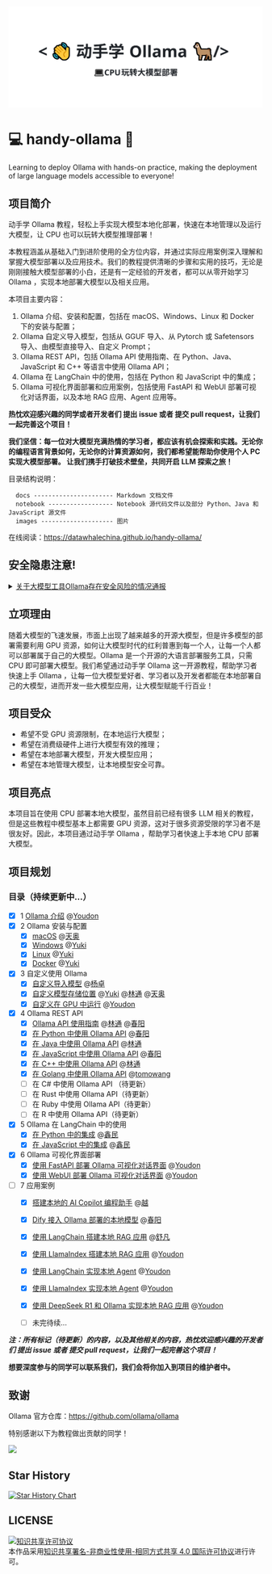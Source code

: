 ![动手学Ollama](images/header.svg)

# 💻 handy-ollama 🦙
Learning to deploy Ollama with hands-on practice, making the deployment of large language models accessible to everyone!

## 项目简介
动手学 Ollama 教程，轻松上手实现大模型本地化部署，快速在本地管理以及运行大模型，让 CPU 也可以玩转大模型推理部署！

本教程涵盖从基础入门到进阶使用的全方位内容，并通过实际应用案例深入理解和掌握大模型部署以及应用技术。我们的教程提供清晰的步骤和实用的技巧，无论是刚刚接触大模型部署的小白，还是有一定经验的开发者，都可以从零开始学习 Ollama ，实现本地部署大模型以及相关应用。

本项目主要内容：

1. Ollama 介绍、安装和配置，包括在 macOS、Windows、Linux 和 Docker 下的安装与配置；
2. Ollama 自定义导入模型，包括从 GGUF 导入、从 Pytorch 或 Safetensors 导入、由模型直接导入、自定义 Prompt；
3. Ollama REST API，包括 Ollama API 使用指南、在 Python、Java、JavaScript 和 C++ 等语言中使用 Ollama API；
4. Ollama 在 LangChain 中的使用，包括在 Python 和 JavaScript 中的集成；
5. Ollama 可视化界面部署和应用案例，包括使用 FastAPI 和 WebUI 部署可视化对话界面，以及本地 RAG 应用、Agent 应用等。

**热忱欢迎感兴趣的同学或者开发者们 提出 issue 或者 提交 pull request，让我们一起完善这个项目！**

**我们坚信：每一位对大模型充满热情的学习者，都应该有机会探索和实践。无论你的编程语言背景如何，无论你的计算资源如何，我们都希望能帮助你使用个人 PC 实现大模型部署。 让我们携手打破技术壁垒，共同开启 LLM 探索之旅！**


目录结构说明：

      docs ---------------------- Markdown 文档文件
      notebook ------------------ Notebook 源代码文件以及部分 Python、Java 和 JavaScript 源文件 
      images -------------------- 图片

在线阅读：https://datawhalechina.github.io/handy-ollama/

## 安全隐患注意!

<details>
  <summary>
   <a href="https://mp.weixin.qq.com/s/n7PyLykK7MlO3re2oOyY5w">关于大模型工具Ollama存在安全风险的情况通报</a>
  </summary>

据清华大学网络空间测绘联合研究中心分析，开源跨平台大模型工具Ollama默认配置存在未授权访问与模型窃取等安全隐患。鉴于目前DeepSeek等大模型的研究部署和应用非常广泛，多数用户使用Ollama私有化部署且未修改默认配置，存在数据泄露、算力盗取、服务中断等安全风险，极易引发网络和数据安全事件。

一、风险隐患详情

使用Ollma在本地部署DeepSeek等大模型时，会在本地启动一个Web服务，并默认开放11434端口且无任何鉴权机制。该服务直接暴露在公网环境，存在以下风险：\
1、未授权访问：未授权用户能够随意访问模型，并利用特定工具直接对模型及其数据进行操作，攻击者无需认证即可调用模型服务、获取模型信息，甚至通过恶意指令删除模型文件或窃取数据。\
2、数据泄露：通过特定接口可访问并提取模型数据，引发数据泄露风险。如：通过/api/show接口，攻击者能够获取模型的license等敏感信息，以及其他接口获取已部署模型的相关敏感数据信息。\
3、攻击者可利用Ollama框架历史漏洞（CVE-2024-39720/39722/39719/39721），直接调用模型接口实施数据投毒、参数窃取、恶意文件上传及关键组件删除等操作，造成模型服务的核心数据、算法完整性和运行稳定性面临安全风险。

二、安全加固建议

1、限制Ollama监听范围：仅允许11434端口本地访问，并验证端口状态。\
2、配置防火墙规则：对公网接口实施双向端口过滤，阻断11434端口的出入站流量。\
3、实施多层认证与访问控制：启用API密钥管理，定期更换密钥并限制调用频率。部署IP白名单或零信任架构，仅授权可信设备访问。\
4、禁用危险操作接口：如push/delete/pull等，并限制chat接口的调用频率以防DDoS攻击。\
5、历史漏洞修复：及时更新Ollama至安全版本，修复已知安全漏洞。\
目前，已有大量存在此类安全隐患的服务器暴露在互联网上。建议广大用户加强隐患排查，及时进行安全加固，发现遭网络攻击情况第一时间向当地公安网安部门报告，配合公安网安部门开展调查处置工作。
国家网络与信息安全信息通报中心将进一步加强监测并适时发布后续通报。

</details>

## 立项理由
随着大模型的飞速发展，市面上出现了越来越多的开源大模型，但是许多模型的部署需要利用 GPU 资源，如何让大模型时代的红利普惠到每一个人，让每一个人都可以部署属于自己的大模型。Ollama 是一个开源的大语言部署服务工具，只需 CPU 即可部署大模型。我们希望通过动手学 Ollama 这一开源教程，帮助学习者快速上手 Ollama ，让每一位大模型爱好者、学习者以及开发者都能在本地部署自己的大模型，进而开发一些大模型应用，让大模型赋能千行百业！

## 项目受众
- 希望不受 GPU 资源限制，在本地运行大模型；
- 希望在消费级硬件上进行大模型有效的推理；
- 希望在本地部署大模型，开发大模型应用；
- 希望在本地管理大模型，让本地模型安全可靠。

## 项目亮点
本项目旨在使用 CPU 部署本地大模型，虽然目前已经有很多 LLM 相关的教程，但是这些教程中模型基本上都需要 GPU 资源，这对于很多资源受限的学习者不是很友好。因此，本项目通过动手学 Ollama ，帮助学习者快速上手本地 CPU 部署大模型。

## 项目规划
### 目录（持续更新中...）
- [x] 1 [Ollama 介绍](docs/C1/1.%20Ollama%20介绍.md) @[Youdon](https://github.com/AXYZdong)
- [x] 2 Ollama 安装与配置 
  - [x] [macOS](docs/C2/1.%20Ollama%20在%20macOS%20下的安装与配置.md) @[天奥](https://github.com/lta155)
  - [x] [Windows](docs/C2/2.%20Ollama%20在%20Windows%20下的安装与配置.md) @[Yuki](https://github.com/fuyueagain)
  - [x] [Linux](docs/C2/3.%20Ollama%20在%20Linux%20下的安装与配置.md) @[Yuki](https://github.com/fuyueagain)
  - [x] [Docker](docs/C2/4.%20Ollama%20在%20Docker%20下的安装与配置.md) @[Yuki](https://github.com/fuyueagain)
- [x] 3 自定义使用 Ollama
  - [x] [自定义导入模型](docs/C3/1.%20自定义导入模型.md) @[杨卓](https://github.com/little1d)
  - [x] [自定义模型存储位置](docs/C3/2.%20自定义模型存储位置.md) @[Yuki](https://github.com/fuyueagain) @[林通](https://github.com/kjlintong) @[天奥](https://github.com/lta155)
  - [x] [自定义在 GPU 中运行](docs/C3/3.%20自定义在%20GPU%20中运行.md) @[Youdon](https://github.com/AXYZdong)
- [x] 4 Ollama REST API
  - [x] [Ollama API 使用指南](docs/C4/1.%20Ollama%20API%20使用指南.md) @[林通](https://github.com/kjlintong) @[春阳](https://github.com/Springff)
  - [x] [在 Python 中使用 Ollama API](docs/C4/2.%20在%20Python%20中使用%20Ollama%20API.md) @[春阳](https://github.com/Springff)
  - [x] [在 Java 中使用 Ollama API](docs/C4/3.%20在%20Java%20中使用%20Ollama%20API.md) @[林通](https://github.com/kjlintong)
  - [x] [在 JavaScript 中使用 Ollama API](docs/C4/4.%20在%20JavaScript%20中使用%20Ollama%20API.md) @[春阳](https://github.com/Springff)
  - [x] [在 C++ 中使用 Ollama API](docs/C4/5.%20在%20C++%20中使用%20Ollama%20API.md) @[林通](https://github.com/kjlintong)
  - [x] [在 Golang 中使用 Ollama API](docs/C4/6.%20在%20Golang%20中使用%20Ollama%20API.md) @[tomowang](https://github.com/tomowang)
  - [ ]  在 C# 中使用 Ollama API （待更新）
  - [ ]  在 Rust 中使用 Ollama API（待更新）
  - [ ]  在 Ruby 中使用 Ollama API（待更新）
  - [ ]  在 R 中使用 Ollama API（待更新）
- [x] 5 Ollama 在 LangChain 中的使用
    - [x] [在 Python 中的集成](docs/C5/1.%20Ollama%20在%20LangChain%20中的使用%20-%20Python%20集成.md) @[鑫民](https://github.com/fancyboi999)
    - [x] [在 JavaScript 中的集成](docs/C5/2.%20Ollama%20在%20LangChain%20中的使用%20-%20JavaScript%20集成.md) @[鑫民](https://github.com/fancyboi999)
- [x] 6 Ollama 可视化界面部署
    - [x] [使用 FastAPI 部署 Ollama 可视化对话界面](docs/C6/1.%20使用%20FastAPI%20部署%20Ollama%20可视化对话界面.md) @[Youdon](https://github.com/AXYZdong)
    - [x] [使用 WebUI 部署 Ollama 可视化对话界面](docs/C6/2.%20使用%20WebUI%20部署%20Ollama%20可视化对话界面.md) @[Youdon](https://github.com/AXYZdong)
- [ ] 7 应用案例
    - [x] [搭建本地的 AI Copilot 编程助手](docs/C7/1.%20搭建本地的%20AI%20Copilot%20编程助手.md) @[越](https://github.com/rainsubtime)
    - [x] [Dify 接入 Ollama 部署的本地模型](docs/C7/2.%20Dify%20接入%20Ollama%20部署的本地模型.md) @[春阳](https://github.com/Springff)
    - [x] [使用 LangChain 搭建本地 RAG 应用](docs/C7/3.%20使用%20LangChain%20搭建本地%20RAG%20应用.md) @[舒凡](https://github.com/Tsumugii24)
    - [x] [使用 LlamaIndex 搭建本地 RAG 应用](docs/C7/4.%20使用%20LlamaIndex%20搭建本地%20RAG%20应用.md) @[Youdon](https://github.com/AXYZdong)
    - [x] [使用 LangChain 实现本地 Agent](docs/C7/5.%20使用%20LangChain%20实现本地%20Agent.md) @[Youdon](https://github.com/AXYZdong)
    - [x] [使用 LlamaIndex 实现本地 Agent](docs/C7/6.%20使用%20LlamaIndex%20实现本地%20Agent.md) @[Youdon](https://github.com/AXYZdong)
    - [x] [使用 DeepSeek R1 和 Ollama 实现本地 RAG 应用](docs/C7/7.%20使用%20DeepSeek%20R1%20和%20Ollama%20实现本地%20RAG%20应用.md) @[Youdon](https://github.com/AXYZdong)
    - [ ] 未完待续...


**_注：所有标记（待更新）的内容，以及其他相关的内容，热忱欢迎感兴趣的开发者们 提出 issue 或者 提交 pull request，让我们一起完善这个项目！_**

**想要深度参与的同学可以联系我们，我们会将你加入到项目的维护者中。**


## 致谢

Ollama 官方仓库：https://github.com/ollama/ollama

特别感谢以下为教程做出贡献的同学！

<a href="https://github.com/AXYZdong/handy-ollama/graphs/contributors">
  <img src="https://contrib.rocks/image?repo=AXYZdong/handy-ollama" />
</a>

## Star History

[![Star History Chart](https://api.star-history.com/svg?repos=datawhalechina/handy-ollama&type=Date)](https://star-history.com/#datawhalechina/handy-ollama&Date)

## LICENSE

<a rel="license" href="http://creativecommons.org/licenses/by-nc-sa/4.0/"><img alt="知识共享许可协议" style="border-width:0" src="https://img.shields.io/badge/license-CC%20BY--NC--SA%204.0-lightgrey" /></a><br />本作品采用<a rel="license" href="http://creativecommons.org/licenses/by-nc-sa/4.0/">知识共享署名-非商业性使用-相同方式共享 4.0 国际许可协议</a>进行许可。
